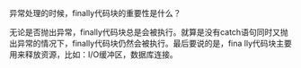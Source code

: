 异常处理的时候，finally代码块的重要性是什么？

无论是否抛出异常，finally代码块总是会被执行。就算是没有catch语句同时又抛出异常的情况下，finally代码块仍然会被执行。最后要说的是，fina
lly代码块主要用来释放资源，比如：I/O缓冲区，数据库连接。
